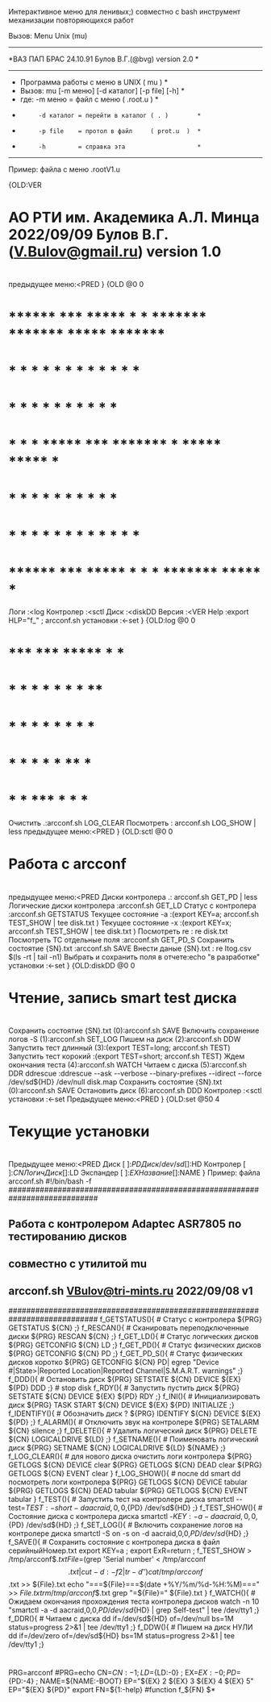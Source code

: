 Интерактивное меню для ленивых;)
совместно с bash инструмент механизации повторяющихся работ

Вызов:
Menu Unix (mu)
********************************************************
*ВАЗ ПАП БРАС   24.10.91  Булов B.Г.(@bvg) version 2.0 *
********************************************************
*  Программа работы с меню в UNIX ( mu )               *
*  Вызов:  mu [-m меню] [-d каталог] [-p file] [-h]    *
*  где:    -m меню    = файл с меню       ( .root.u )  *
*          -d каталог = перейти в каталог ( . )        *
*          -p file    = протол в файл     ( prot.u  )  *
*          -h         = справка эта                    *
********************************************************

Пример:  файла с меню .rootV1.u

{OLD:VER
#
# АО РТИ им. Академика А.Л. Минца 2022/09/09  Булов B.Г.(V.Bulov@gmail.ru) version 1.0
#
предыдущее меню:<PRED
}
{OLD
@0 0
#   ******   ***   *****   *    *           *******  *******   *****   *******
#   *     *   *   *     *  *   *               *     *        *     *     *
#   *     *   *   *        *  *                *     *        *           *
#   *     *   *    *****   ***     *******     *     *****     *****      *
#   *     *   *         *  *  *                *     *              *     *
#   *     *   *   *     *  *   *               *     *        *     *     *
#   ******   ***   *****   *    *              *     *******   *****      *
Логи      :<log
Контролер :<sctl
Диск      :<diskDD
Версия    :<VER
Help      :export HLP="f_" ; arcconf.sh
установки :<-set
}
{OLD:log
@0 0
#                      ***   ***   ***** *   *
#                     *  *  *   *  *   * *  **
#                    *   *  *   *  *     * * *
#                    *   *  *   *  *     **  *
#                    *   *   ***   *     *   *
Очистить        .:arcconf.sh LOG_CLEAR
Посмотреть       : arcconf.sh LOG_SHOW | less
предыдущее меню:<PRED
}
{OLD:sctl
@0 0
#
#                       Работа с arcconf
#
предыдущее меню:<PRED
Диски контролера            .: arcconf.sh  GET_PD | less
Логические диски контролера  :arcconf.sh  GET_LD
Статус с контролера          :arcconf.sh  GETSTATUS
Текущее состояние -a         :(export KEY=a; arcconf.sh TEST_SHOW | tee disk.txt )
Текущеe состояние -x         :(export KEY=x; arcconf.sh TEST_SHOW | tee disk.txt )
Посмотреть re                    : re disk.txt
Посмотреть TC отдельные поля     :arcconf.sh GET_PD_S
Сохранить состоятие {SN}.txt     :arcconf.sh SAVE
Внести даные  {SN}.txt           : re Itog.csv $(ls -rt | tail -n1)
Выбрать и сохранить поля в отчете:есho "в разработке"
установки :<-set
}
{OLD:diskDD
@0 0
#
#                       Чтение, запись smart test дискa
#
Сохранить состоятие {SN}.txt  (0):arcconf.sh SAVE
Включить сохранение логов -S  (1):arcconf.sh SET_LOG
Пишем на диск                 (2):arcconf.sh DDW
Запустить тест длинный        (3):(export TEST=long;  arcconf.sh TEST)
Запустить тест корокий           :(export TEST=short; arcconf.sh TEST)
Ждем окончания теста          (4):arcconf.sh WATCH
Читаем с диска                (5):arcconf.sh DDR
ddrescue                         :ddrescue --ask --verbose --binary-prefixes --idirect --force /dev/sd${HD} /dev/null disk.map
Сохранить состоятие {SN}.txt  (0):arcconf.sh SAVE
Остановить диск               (6):arcconf.sh DDD
Контролер :<sctl
установки :<-set
Предыдущее меню:<PRED
}
{OLD:set
@50 4
#
#  Текущие установки
#
Предыдущее меню:<PRED
Диск        [   ]:$PD
Диск /dev/sd[   ]:$HD
Контролер   [   ]:$CN
ЛогичДиск   [   ]:$LD
Экспандер   [   ]:$EX
Название[       ]:$NAME
}
Пример:  файла arcconf.sh
#!/bin/bash -f
############################################################################
##  Работа с контролером Adaptec ASR7805 по тестированию дисков
##  совместно с утилитой mu
##  arcconf.sh VBulov@tri-mints.ru 2022/09/08 v1
############################################################################
f_GETSTATUS(){ # Статус с контролера
               ${PRG} GETSTATUS  ${CN}                                     ;}
f_RESCAN(){    # Сканировать переподключенные диски
               ${PRG} RESCAN     ${CN}                                     ;}
f_GET_LD(){    # Статус логических дисков
               ${PRG} GETCONFIG  ${CN} LD                                  ;}
f_GET_PD(){    # Статус физических дисков
               ${PRG} GETCONFIG  ${CN} PD                                  ;}
f_GET_PD_S(){  # Статус физических дисков коротко
               ${PRG} GETCONFIG  ${CN} PD| egrep "Device #|State\>|Reported Location|Reported Channel|S.M.A.R.T. warnings"  ;}
f_DDD(){       # Остановить диск
               ${PRG} SETSTATE   ${CN} DEVICE ${EX} ${PD} DDD              ;}     # stop disk
f_RDY(){       # Запустить пустить диск
               ${PRG} SETSTATE   ${CN} DEVICE ${EX} ${PD} RDY              ;}
f_INI(){       # Инициализировать диск
               ${PRG} TASK START ${CN} DEVICE ${EX} ${PD} INITIALIZE       ;}
f_IDENTIFY(){  # Обозначить диск ?
               ${PRG} IDENTIFY   ${CN} DEVICE ${EX} ${PD}                  ;}
f_ALARM(){     # Отключить звук на контролере
               ${PRG} SETALARM   ${CN} silence                             ;}
f_DELETE(){    # Удалить логический диск
               ${PRG} DELETE     ${CN} LOGICALDRIVE ${LD}                  ;}
f_SETNAME(){   # Поименовать логический диск
               ${PRG} SETNAME    ${CN} LOGICALDRIVE ${LD} ${NAME}          ;}
f_LOG_CLEAR(){ # для нового диска очистить логи контролера
               ${PRG} GETLOGS ${CN} DEVICE clear
               ${PRG} GETLOGS ${CN} DEAD   clear
               ${PRG} GETLOGS ${CN} EVENT  clear
}
f_LOG_SHOW(){  # после dd smart dd посмотреть  логи контролера
               ${PRG} GETLOGS ${CN} DEVICE tabular
               ${PRG} GETLOGS ${CN} DEAD   tabular
               ${PRG} GETLOGS ${CN} EVENT  tabular
}
f_TEST(){      # Запустить тест на контролере диска
               smartctl --test=${TEST:-short} -d aacraid,0,0,${PD} /dev/sd${HD} ;}
f_TEST_SHOW(){ # Состояние диска с контролера диска
               smartctl -${KEY:-a}            -d aacraid,0,0,${PD} /dev/sd${HD} ;}
f_SET_LOG(){   # Включить сохранение логов на контролере диска
               smartctl -S on -s on           -d aacraid,0,0,${PD} /dev/sd${HD} ;}
f_SAVE(){      # Сохранить состояние с контролера диска в файл серийныйНомер.txt
               export KEY=a ; export ExR=return ; f_TEST_SHOW > /tmp/arcconf$$.txt
               File=$(grep 'Serial number' < /tmp/arcconf$$.txt | cut -d: -f2| tr -d ' ')
               cat  /tmp/arcconf$$.txt >> ${File}.txt
               echo "===${File}===$(date +%Y/%m/%d-%H:%M)===" >> ${File}.txt
               rm    /tmp/arcconf$$.txt
               grep "=${File}=" ${File}.txt
}
f_WATCH(){     # Ожидаем окончания прохождения теста контролера дисков
               watch -n 10 "smartctl -a  -d aacraid,0,0,${PD} /dev/sd${HD} | grep Self-test" | tee /dev/tty1  ;}
f_DDR(){       # Читаем с диска
               dd if=/dev/sd${HD} of=/dev/null bs=1M   status=progress 2>&1 | tee /dev/tty1  ;}
f_DDW(){       # Пишем на диск НУЛИ
               dd if=/dev/zero of=/dev/sd${HD} bs=1M   status=progress 2>&1 | tee /dev/tty1  ;}
#  ##################################################################################
PRG=arcconf
#PRG=echo
CN=${CN:-1} ; LD=${LD:-0} ; EX=${EX:-0} ; PD=${PD:-4} ; NAME=${NAME:-BOOT}
EP="${EX} 2 ${EX} 3 ${EX} 4 ${EX} 5"
EP="${EX} ${PD}"
export     FN=${1:-help}      #function
   f_${FN} $*

